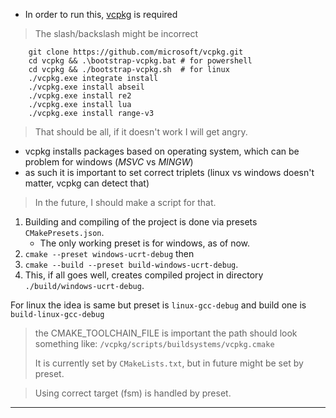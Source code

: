 - In order to run this, [vcpkg](https://learn.microsoft.com/en-us/vcpkg/get_started/get-started?pivots=shell-powershell) is required
> The slash/backslash might be incorrect
```shell
    git clone https://github.com/microsoft/vcpkg.git
    cd vcpkg && .\bootstrap-vcpkg.bat # for powershell
    cd vcpkg && ./bootstrap-vcpkg.sh  # for linux
    ./vcpkg.exe integrate install
    ./vcpkg.exe install abseil
    ./vcpkg.exe install re2
    ./vcpkg.exe install lua
    ./vcpkg.exe install range-v3
```
> That should be all, if it doesn't work I will get angry.

- vcpkg installs packages based on operating system, which can be problem for windows (*MSVC* vs *MINGW*)
- as such it is important to set correct triplets (linux vs windows doesn't matter, vcpkg can detect that)

> In the future, I should make a script for that.

1.  Building and compiling of the project is done via presets `CMakePresets.json`.
    - The only working preset is for windows, as of now.
2. `cmake --preset windows-ucrt-debug` then
3. `cmake --build --preset build-windows-ucrt-debug`.
4. This, if all goes well, creates compiled project in directory `./build/windows-ucrt-debug`.

For linux the idea is same but preset is `linux-gcc-debug` and build one is `build-linux-gcc-debug`


> the CMAKE_TOOLCHAIN_FILE is important
> the path should look something like:
>  `/vcpkg/scripts/buildsystems/vcpkg.cmake`
> 
> It is currently set by `CMakeLists.txt`, but in future might be set by preset.

> Using correct target (fsm) is handled by preset.

---
